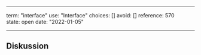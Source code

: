 
---
term:      "interface"
use:       "Interface"
choices:   []
avoid:     []
reference: 570        
state:     open
date:      "2022-01-05"

---

## Diskussion

